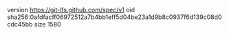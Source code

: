 version https://git-lfs.github.com/spec/v1
oid sha256:0afdfacff06972512a7b4bb1eff5d04be23a1d9b8c0937f6d139c08d0cdc45bb
size 1580
